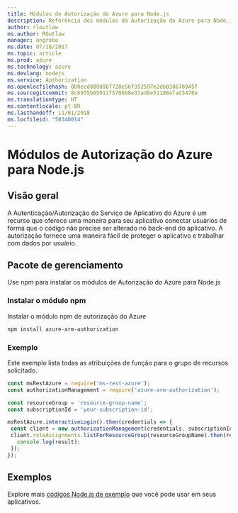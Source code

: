 ```yaml
---
title: Módulos de Autorização do Azure para Node.js
description: Referência dos módulos da Autorização do Azure para Node.js
author: rloutlaw
ms.author: ROutlaw
manager: angrobe
ms.date: 07/18/2017
ms.topic: article
ms.prod: azure
ms.technology: azure
ms.devlang: nodejs
ms.service: Authorization
ms.openlocfilehash: 0b0ecd088d8b7728e56f352597e2db038678945f
ms.sourcegitcommit: 8c6935b6591175798b8e37ad0e511864fad3478e
ms.translationtype: HT
ms.contentlocale: pt-BR
ms.lasthandoff: 11/01/2018
ms.locfileid: "50340014"
---
```

# <a name="azure-authorization-modules-for-nodejs"></a>Módulos de Autorização do Azure para Node.js

## <a name="overview"></a>Visão geral

A Autenticação/Autorização do Serviço de Aplicativo do Azure é um recurso que oferece uma maneira para seu aplicativo conectar usuários de forma que o código não precise ser alterado no back-end do aplicativo. A autorização fornece uma maneira fácil de proteger o aplicativo e trabalhar com dados por usuário.

## <a name="management-package"></a>Pacote de gerenciamento

Use npm para instalar os módulos de Autorização do Azure para Node.js

### <a name="install-the-npm-module"></a>Instalar o módulo npm

Instalar o módulo npm de autorização do Azure

```bash
npm install azure-arm-authorization
```

### <a name="example"></a>Exemplo

Este exemplo lista todas as atribuições de função para o grupo de recursos solicitado.

```javascript
const msRestAzure = require('ms-rest-azure');
const authorizationManagement = require('azure-arm-authorization');

const resourceGroup = 'resource-group-name';
const subscriptionId = 'your-subscription-id';

msRestAzure.interactiveLogin().then(credentials => {
 const client = new authorizationManagement(credentials, subscriptionId);
 client.roleAssignments.listForResourceGroup(resourceGroupName).then(result => {
   console.log(result);
 });
});
```

## <a name="samples"></a>Exemplos

Explore mais [códigos Node.js de exemplo](https://azure.microsoft.com/resources/samples/?platform=nodejs) que você pode usar em seus aplicativos.
